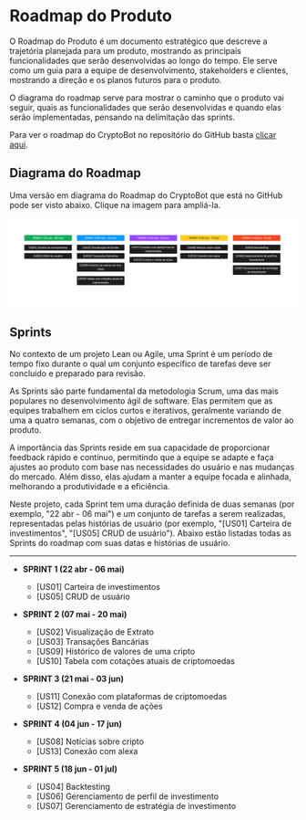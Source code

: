 # Roadmap do Produto

O Roadmap do Produto é um documento estratégico que descreve a trajetória planejada para um produto, mostrando as principais funcionalidades que serão desenvolvidas ao longo do tempo. Ele serve como um guia para a equipe de desenvolvimento, stakeholders e clientes, mostrando a direção e os planos futuros para o produto.

O diagrama do roadmap serve para mostrar o caminho que o produto vai seguir, quais as funcionalidades que serão desenvolvidas e quando elas serão implementadas, pensando na delimitação das sprints.

Para ver o roadmap do CryptoBot no repositório do GitHub basta [clicar aqui](https://github.com/orgs/EPS-2024-1-CryptoBot/projects/1/views/4).

## Diagrama do Roadmap

Uma versão em diagrama do Roadmap do CryptoBot que está no GitHub pode ser visto abaixo. Clique na imagem para ampliá-la.

![Diagrama do Roadmap](../assets/roadmap/roadmap.png)

## Sprints

No contexto de um projeto Lean ou Agile, uma Sprint é um período de tempo fixo durante o qual um conjunto específico de tarefas deve ser concluído e preparado para revisão.

As Sprints são parte fundamental da metodologia Scrum, uma das mais populares no desenvolvimento ágil de software. Elas permitem que as equipes trabalhem em ciclos curtos e iterativos, geralmente variando de uma a quatro semanas, com o objetivo de entregar incrementos de valor ao produto.

A importância das Sprints reside em sua capacidade de proporcionar feedback rápido e contínuo, permitindo que a equipe se adapte e faça ajustes ao produto com base nas necessidades do usuário e nas mudanças do mercado. Além disso, elas ajudam a manter a equipe focada e alinhada, melhorando a produtividade e a eficiência.

Neste projeto, cada Sprint tem uma duração definida de duas semanas (por exemplo, "22 abr - 06 mai") e um conjunto de tarefas a serem realizadas, representadas pelas histórias de usuário (por exemplo, "[US01] Carteira de investimentos", "[US05] CRUD de usuário"). Abaixo estão listadas todas as Sprints do roadmap com suas datas e histórias de usuário.

---

- **SPRINT 1 (22 abr - 06 mai)**

    - [US01] Carteira de investimentos
    - [US05] CRUD de usuário

- **SPRINT 2 (07 mai - 20 mai)**

    - [US02] Visualização de Extrato
    - [US03] Transações Bancárias
    - [US09] Histórico de valores de uma cripto
    - [US10] Tabela com cotações atuais de criptomoedas

- **SPRINT 3 (21 mai - 03 jun)**

    - [US11] Conexão com plataformas de criptomoedas
    - [US12] Compra e venda de ações

- **SPRINT 4 (04 jun - 17 jun)**

    - [US08] Notícias sobre cripto
    - [US13] Conexão com alexa

- **SPRINT 5 (18 jun - 01 jul)**

    - [US04] Backtesting
    - [US06] Gerenciamento de perfil de investimento
    - [US07] Gerenciamento de estratégia de investimento